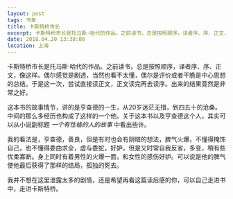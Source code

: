 ```yaml
---
layout: post
tags: 书单
title: 卡斯特桥市长
excerpt: 卡斯特桥市长是托马斯·哈代的作品。之前读书，总是按照顺序，译者序、序、正文，像这样。偶尔感觉是剧透，当然也看不太懂，偶尔是评价或者干脆是中心思想的总结。于是这一次，尝试直接读正文，正文读完再去读序。出来的结果竟然是非常之好。
date: 2018.04.20 13:30:00
location: 上海
---
```


卡斯特桥市长是托马斯·哈代的作品。之前读书，总是按照顺序，译者序、序、正文，像这样。偶尔感觉是剧透，当然也看不太懂，偶尔是评价或者干脆是中心思想的总结。于是这一次，尝试直接读正文，正文读完再去读序。出来的结果竟然是非常之好。

这本书的故事情节，讲的是亨查德的一生，从20岁迷茫无措，到四五十的沧桑。中间的那么多经历也构成了这样的一个他。关于这本书以及亨查德这个人，其实可以从小说副标题 *一个有性格的人的故事* 中看出些许。

我的看法是，亨查德，善良，但是有时也会有阴暗的想法，脾气火爆，不懂得掩饰自己，也不懂得委曲求全，虚与委蛇，好妒，但是又时常自我反省，多变，稍有些优柔寡断。身上同时有着男性的火爆一面，和女性的感伤好妒。可以说是他的脾气使他最后获得了那样的结局，孤独的死去。

我并不想在这里泄露太多的剧情，还是希望再看这篇读后感的你，可以自己走进书中，走进卡斯特桥。
